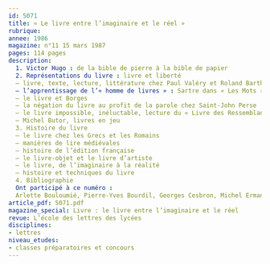 ```yaml
---
id: 5071
title: « Le livre entre l’imaginaire et le réel »
rubrique: 
annee: 1986
magazine: n°11 15 mars 1987
pages: 114 pages
description: 
  1. Victor Hugo : de la bible de pierre à la bible de papier
  2. Représentations du livre : livre et liberté 
  – livre, texte, lecture, littérature chez Paul Valéry et Roland Barthes 
  – l’apprentissage de l’« homme de livres » : Sartre dans « Les Mots » 
  – le livre et Borges 
  – la négation du livre au profit de la parole chez Saint-John Perse
  – le livre impossible, inéluctable, lecture du « Livre des Ressemblances », d’Edmond Jabès 
  – Michel Butor, livres en jeu
  3. Histoire du livre 
  – le livre chez les Grecs et les Romains 
  – manières de lire médiévales 
  – histoire de l’édition française 
  – le livre-objet et le livre d’artiste 
  – le livre, de l’imaginaire à la réalité 
  – histoire et techniques du livre
  4. Bibliographie
  Ont participé à ce numéro :
  Arlette Bouloumié, Pierre-Yves Bourdil, Georges Cesbron, Michel Erman, Alfred Fierro, Véronique Grollier, Dominique Mangin, Francine de Martinoir, Yves Pihan, Yves Stalloni et Claude-André Tabart
article_pdf: 5071.pdf
magazine_special: Livre : le livre entre l’imaginaire et le réel
revue: L’école des lettres des lycées
disciplines:
- lettres
niveau_etudes:
- classes préparatoires et concours
---
```

